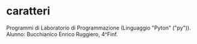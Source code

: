 # caratteri
Programmi di Laboratorio di Programmazione (Linguaggio "Pyton" ("py")). Alunno: Bucchianico Enrico Ruggiero, 4^Finf.
